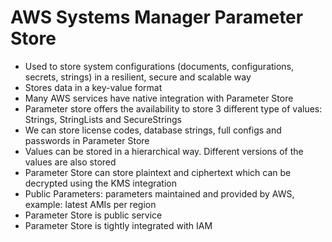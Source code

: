 # AWS Systems Manager Parameter Store

- Used to store system configurations (documents, configurations, secrets, strings) in a resilient, secure and scalable way
- Stores data in a key-value format
- Many AWS services have native integration with Parameter Store
- Parameter store offers the availability to store 3 different type of values: Strings, StringLists and SecureStrings
- We can store license codes, database strings, full configs and passwords in Parameter Store
- Values can be stored in a hierarchical way. Different versions of the values are also stored
- Parameter Store can store plaintext and ciphertext which can be decrypted using the KMS integration
- Public Parameters: parameters maintained and provided by AWS, example: latest AMIs per region
- Parameter Store is public service
- Parameter Store is tightly integrated with IAM